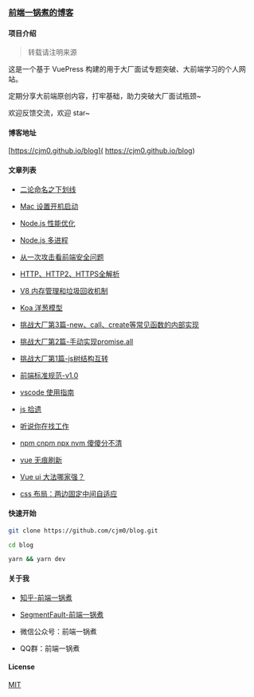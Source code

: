 
### [前端一锅煮的博客](https://github.com/cjm0/blog.git)

#### 项目介绍

> 转载请注明来源

这是一个基于 VuePress 构建的用于大厂面试专题突破、大前端学习的个人网站。

定期分享大前端原创内容，打牢基础，助力突破大厂面试瓶颈~

欢迎反馈交流，欢迎 star~

#### 博客地址

[https://cjm0.github.io/blog]( https://cjm0.github.io/blog)

#### 文章列表

- [二论命名之下划线](https://cjm0.github.io/blog/page/list/underline.html)
- [Mac 设置开机启动](https://cjm0.github.io/blog/page/list/maclist.html)
- [Node.js 性能优化](https://cjm0.github.io/blog/page/node/perf.html)
- [Node.js 多进程](https://cjm0.github.io/blog/page/node/process.html)
- [从一次攻击看前端安全问题](https://cjm0.github.io/blog/page/node/security.html)
- [HTTP、HTTP2、HTTPS全解析](https://cjm0.github.io/blog/page/node/http.html)
- [V8 内存管理和垃圾回收机制](https://cjm0.github.io/blog/page/node/v8.html)
- [Koa 洋葱模型](https://cjm0.github.io/blog/page/node/onion.html)

- [挑战大厂第3篇-new、call、create等常见函数的内部实现](https://cjm0.github.io/blog/page/challenge/fn.html)
- [挑战大厂第2篇-手动实现promise.all](https://cjm0.github.io/blog/page/challenge/promise_all.html)
- [挑战大厂第1篇-js树结构互转](https://cjm0.github.io/blog/page/challenge/three.html)

- [前端标准规范-v1.0](https://cjm0.github.io/blog/page/list/fe.html)
- [vscode 使用指南](https://cjm0.github.io/blog/page/list/vscode.html)
- [js 拾遗](https://cjm0.github.io/blog/page/list/base_summary.html)
- [听说你在找工作](https://cjm0.github.io/blog/page/list/need_work.html)
- [npm cnpm npx nvm 傻傻分不清](https://cjm0.github.io/blog/page/list/npm.html)
- [vue 无痕刷新](https://cjm0.github.io/blog/page/list/vue_reload.html)
- [Vue ui 大法哪家强？](https://cjm0.github.io/blog/page/list/vue_ui_contrast.html)
- [css 布局：两边固定中间自适应](https://cjm0.github.io/blog/page/list/css_layout_two.html)

#### 快速开始

```bash
git clone https://github.com/cjm0/blog.git

cd blog

yarn && yarn dev
```

#### 关于我

- [知乎-前端一锅煮](https://www.zhihu.com/people/qian-duan-yiguo-zhu/activities)

- [SegmentFault-前端一锅煮](https://segmentfault.com/u/daqianduan)

- 微信公众号：前端一锅煮

- QQ群：前端一锅煮

#### License

[MIT](./License)
